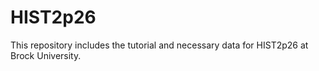 # HIST2p26
This repository includes the tutorial and necessary data for HIST2p26 at Brock University.
